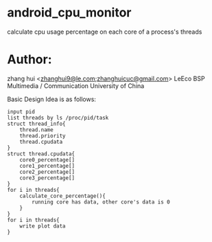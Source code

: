 # android_cpu_monitor
calculate cpu usage percentage on each core of a process's threads

# Author:
zhang hui <zhanghui9@le.com;zhanghuicuc@gmail.com>
LeEco BSP Multimedia / Communication University of China

Basic Design Idea is as follows:
```
input pid
list threads by ls /proc/pid/task
struct thread_info{
	thread.name
	thread.priority
	thread.cpudata
}
struct thread.cpudata{
	core0_percentage[]
	core1_percentage[]
	core2_percentage[]
	core3_percentage[]
}
for i in threads{
	calculate_core_percentage(){
		running core has data, other core's data is 0
	}
}
for i in threads{
	write plot data
}
```
